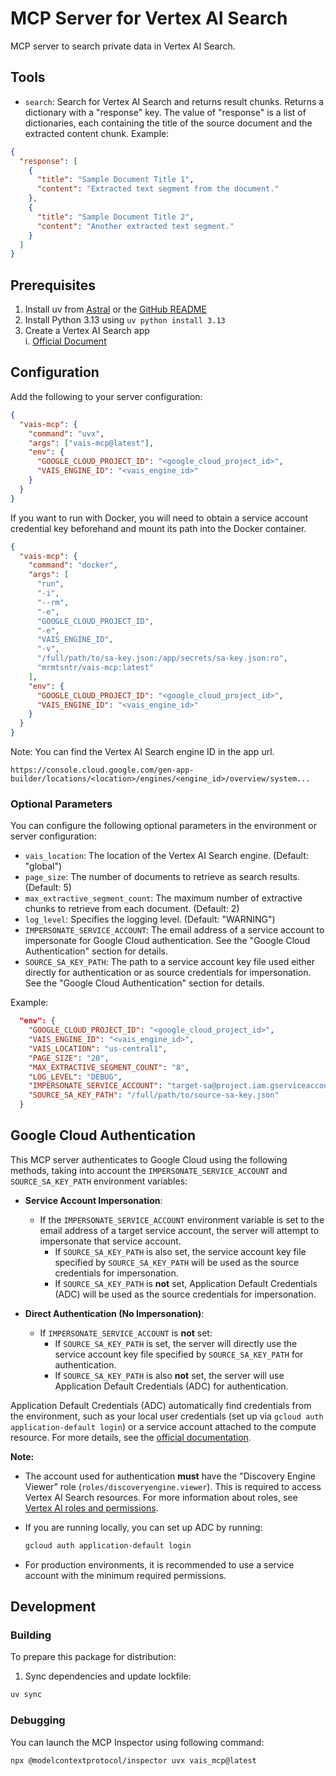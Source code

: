 # MCP Server for Vertex AI Search

MCP server to search private data in Vertex AI Search.

## Tools

- `search`: Search for Vertex AI Search and returns result chunks.
  Returns a dictionary with a "response" key. The value of "response" is a list of dictionaries, each containing the title of the source document and the extracted content chunk. Example:

```json
{
  "response": [
    {
      "title": "Sample Document Title 1",
      "content": "Extracted text segment from the document."
    },
    {
      "title": "Sample Document Title 2",
      "content": "Another extracted text segment."
    }
  ]
}
```

## Prerequisites

1. Install uv from [Astral](https://docs.astral.sh/uv/getting-started/installation/) or the [GitHub README](https://github.com/astral-sh/uv#installation)
2. Install Python 3.13 using `uv python install 3.13`
3. Create a Vertex AI Search app  
   i. [Official Document](https://cloud.google.com/generative-ai-app-builder/docs/create-engine-es)

## Configuration

Add the following to your server configuration:

```json
{
  "vais-mcp": {
    "command": "uvx",
    "args": ["vais-mcp@latest"],
    "env": {
      "GOOGLE_CLOUD_PROJECT_ID": "<google_cloud_project_id>",
      "VAIS_ENGINE_ID": "<vais_engine_id>"
    }
  }
}
```

If you want to run with Docker, you will need to obtain a service account credential key beforehand and mount its path into the Docker container.

```json
{
  "vais-mcp": {
    "command": "docker",
    "args": [
      "run",
      "-i",
      "--rm",
      "-e",
      "GOOGLE_CLOUD_PROJECT_ID",
      "-e",
      "VAIS_ENGINE_ID",
      "-v",
      "/full/path/to/sa-key.json:/app/secrets/sa-key.json:ro",
      "mrmtsntr/vais-mcp:latest"
    ],
    "env": {
      "GOOGLE_CLOUD_PROJECT_ID": "<google_cloud_project_id>",
      "VAIS_ENGINE_ID": "<vais_engine_id>"
    }
  }
}
```

Note: You can find the Vertex AI Search engine ID in the app url.

```
https://console.cloud.google.com/gen-app-builder/locations/<location>/engines/<engine_id>/overview/system...
```

### Optional Parameters

You can configure the following optional parameters in the environment or server configuration:

- `vais_location`: The location of the Vertex AI Search engine. (Default: "global")
- `page_size`: The number of documents to retrieve as search results. (Default: 5)
- `max_extractive_segment_count`: The maximum number of extractive chunks to retrieve from each document. (Default: 2)
- `log_level`: Specifies the logging level. (Default: "WARNING")
- `IMPERSONATE_SERVICE_ACCOUNT`: The email address of a service account to impersonate for Google Cloud authentication. See the "Google Cloud Authentication" section for details.
- `SOURCE_SA_KEY_PATH`: The path to a service account key file used either directly for authentication or as source credentials for impersonation. See the "Google Cloud Authentication" section for details.

Example:

```json
  "env": {
    "GOOGLE_CLOUD_PROJECT_ID": "<google_cloud_project_id>",
    "VAIS_ENGINE_ID": "<vais_engine_id>",
    "VAIS_LOCATION": "us-central1",
    "PAGE_SIZE": "20",
    "MAX_EXTRACTIVE_SEGMENT_COUNT": "8",
    "LOG_LEVEL": "DEBUG",
    "IMPERSONATE_SERVICE_ACCOUNT": "target-sa@project.iam.gserviceaccount.com",
    "SOURCE_SA_KEY_PATH": "/full/path/to/source-sa-key.json"
  }
```

## Google Cloud Authentication

This MCP server authenticates to Google Cloud using the following methods, taking into account the `IMPERSONATE_SERVICE_ACCOUNT` and `SOURCE_SA_KEY_PATH` environment variables:

- **Service Account Impersonation**:

  - If the `IMPERSONATE_SERVICE_ACCOUNT` environment variable is set to the email address of a target service account, the server will attempt to impersonate that service account.
    - If `SOURCE_SA_KEY_PATH` is also set, the service account key file specified by `SOURCE_SA_KEY_PATH` will be used as the source credentials for impersonation.
    - If `SOURCE_SA_KEY_PATH` is **not** set, Application Default Credentials (ADC) will be used as the source credentials for impersonation.

- **Direct Authentication (No Impersonation)**:
  - If `IMPERSONATE_SERVICE_ACCOUNT` is **not** set:
    - If `SOURCE_SA_KEY_PATH` is set, the server will directly use the service account key file specified by `SOURCE_SA_KEY_PATH` for authentication.
    - If `SOURCE_SA_KEY_PATH` is also **not** set, the server will use Application Default Credentials (ADC) for authentication.

Application Default Credentials (ADC) automatically find credentials from the environment, such as your local user credentials (set up via `gcloud auth application-default login`) or a service account attached to the compute resource. For more details, see the [official documentation](https://cloud.google.com/docs/authentication/provide-credentials-adc).

**Note:**

- The account used for authentication **must** have the "Discovery Engine Viewer" role (`roles/discoveryengine.viewer`).
  This is required to access Vertex AI Search resources. For more information about roles, see [Vertex AI roles and permissions](https://cloud.google.com/vertex-ai/docs/general/access-control).

- If you are running locally, you can set up ADC by running:
  ```bash
  gcloud auth application-default login
  ```
- For production environments, it is recommended to use a service account with the minimum required permissions.

## Development

### Building

To prepare this package for distribution:

1. Sync dependencies and update lockfile:

```bash
uv sync
```

### Debugging

You can launch the MCP Inspector using following command:

```bash
npx @modelcontextprotocol/inspector uvx vais_mcp@latest
```
